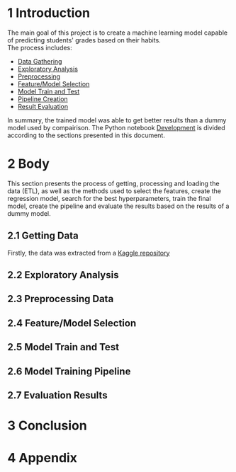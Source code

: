 # 1 Introduction

The main goal of this project is to create a machine learning model capable of predicting students' grades based on their habits.  
The process includes:
- [Data Gathering](#21-getting-data)  
- [Exploratory Analysis](#22-exploratory-analysis)  
- [Preprocessing](#23-preprocessing-data)  
- [Feature/Model Selection](#24-featuremodel-selection)
- [Model Train and Test](#25-model-train-and-test)
- [Pipeline Creation](#26-model-training-pipeline)  
- [Result Evaluation](#27-evaluation-results)  

In summary, the trained model was able to get better results than a dummy model used by compairison. The Python notebook [Development](./Development.ipynb) is divided according to the sections presented in this document.

# 2 Body

This section presents the process of getting, processing and loading the data (ETL), as well as the methods used to select the features, create the regression model, search for the best hyperparameters, train the final model, create the pipeline and evaluate the results based on the results of a dummy model.

## 2.1 Getting Data

Firstly, the data was extracted from a [Kaggle repository](https://www.kaggle.com/datasets/aryan208/student-habits-and-academic-performance-dataset)

## 2.2 Exploratory Analysis
## 2.3 Preprocessing Data
## 2.4 Feature/Model Selection
## 2.5 Model Train and Test
## 2.6 Model Training Pipeline
## 2.7 Evaluation Results
# 3 Conclusion
# 4 Appendix
